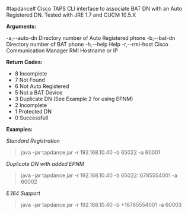 #tapdance#
Cisco TAPS CLI interface to associate BAT DN with an Auto Registered DN. Tested with JRE 1.7 and CUCM 10.5.X

**Arguments:**

 -a,--auto-dn <arg>    Directory number of Auto Registered phone
 -b,--bat-dn <arg>     Directory number of BAT phone
 -h,--help             Help
 -r,--rmi-host <arg>   Cisco Communication Manager RMI Hostname or IP

**Return Codes:**

 * 8   Incomplete
 * 7   Not Found
 * 6   Not Auto Registered
 * 5   Not a BAT Device
 * 3   Duplicate DN (See Example 2 for using EPNM)
 * 2   Incomplete
 * 1   Protected DN
 * 0   Successfull

**Examples:**

  *Standard Registration*

  > java -jar tapdance.jar -r 192.168.10.40 -b 65022 -a 60001
  
  *Duplicate DN with added EPNM*
  
  > java -jar tapdance.jar -r 192.168.10.40 -b 65022::6785554001 -a 60002
  
  *E.164 Support*
  
  > java -jar tapdance.jar -r 192.168.10.40 -b \+16785554001 -a 60003
  

